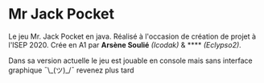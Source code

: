 # Mr Jack Pocket 
 Le jeu Mr. Jack Pocket en java.
Réalisé à l'occasion de création de projet à l'ISEP 2020.
Crée en A1 par **Arsène Soulié** *(Icodak)* & **** *(Eclypso2)*.

Dans sa version actuelle le jeu est jouable en console mais sans interface graphique ¯\\\_(ツ)\_/¯ revenez plus tard

